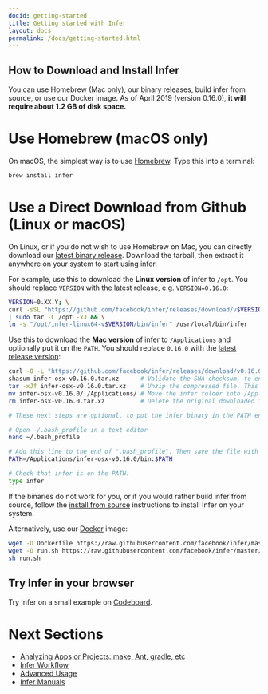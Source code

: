 ```yaml
---
docid: getting-started
title: Getting started with Infer
layout: docs
permalink: /docs/getting-started.html
---
```


## How to Download and Install Infer

You can use Homebrew (Mac only), our binary releases, build infer from
source, or use our Docker image. As of April 2019 (version 0.16.0),
**it will require about 1.2 GB of disk space.**

# Use Homebrew (macOS only)

On macOS, the simplest way is to use [Homebrew](http://brew.sh/). Type this into a terminal:

```sh
brew install infer
```

# Use a Direct Download from Github (Linux or macOS)

On Linux, or if you do not wish to use Homebrew on Mac, you can directly
download our [latest binary
release](https://github.com/facebook/infer/releases/latest). Download
the tarball, then extract it anywhere on your system to start using infer.

For example, use this to download the **Linux version** of infer to `/opt`. You
should replace `VERSION` with the latest release, e.g. `VERSION=0.16.0`:

```sh
VERSION=0.XX.Y; \
curl -sSL "https://github.com/facebook/infer/releases/download/v$VERSION/infer-linux64-v$VERSION.tar.xz" \
| sudo tar -C /opt -xJ && \
ln -s "/opt/infer-linux64-v$VERSION/bin/infer" /usr/local/bin/infer
```

Use this to download the **Mac version** of infer to `/Applications` and optionally put
it on the `PATH`. You should replace `0.16.0` with the [latest release version](https://github.com/facebook/infer/releases/latest):

```sh
curl -O -L "https://github.com/facebook/infer/releases/download/v0.16.0/infer-osx-v0.16.0.tar.xz"
shasum infer-osx-v0.16.0.tar.xz      # Validate the SHA checksum, to ensure it's the correct file
tar -xJf infer-osx-v0.16.0.tar.xz    # Unzip the compressed file. This will create a new folder
mv infer-osx-v0.16.0/ /Applications/ # Move the infer folder into /Applications
rm infer-osx-v0.16.0.tar.xz          # Delete the original downloaded file

# These next steps are optional, to put the infer binary in the PATH environment variable

# Open ~/.bash_profile in a text editor
nano ~/.bash_profile

# Add this line to the end of ".bash_profile". Then save the file with Ctrl+X, then Y, then Enter
PATH=/Applications/infer-osx-v0.16.0/bin:$PATH

# Check that infer is on the PATH:
type infer
```

If the binaries do not work for you, or if you would rather build
infer from source, follow the [install from
source](https://github.com/facebook/infer/blob/master/INSTALL.md#install-infer-from-source)
instructions to install Infer on your system.

Alternatively, use our
[Docker](https://docs.docker.com/engine/installation/) image:

```sh
wget -O Dockerfile https://raw.githubusercontent.com/facebook/infer/master/docker/0.14.0/Dockerfile
wget -O run.sh https://raw.githubusercontent.com/facebook/infer/master/docker/0.14.0/run.sh
sh run.sh
```

## Try Infer in your browser

Try Infer on a small example on [Codeboard](https://codeboard.io/projects/11587?view=2.1-21.0-22.0).

# Next Sections

[//]: # (These links are required because they are completely hidden and inaccessible when the web page is viewed on a tablet or phone)

* [Analyzing Apps or Projects: make, Ant, gradle, etc](https://fbinfer.com/docs/analyzing-apps-or-projects.html)
* [Infer Workflow](https://fbinfer.com/docs/infer-workflow.html)
* [Advanced Usage](https://fbinfer.com/docs/advanced-features.html)
* [Infer Manuals](https://fbinfer.com/docs/man-pages.html)

